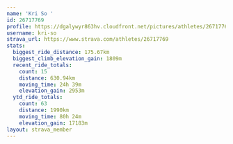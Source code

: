 ```yaml
---
name: 'Kri So '
id: 26717769
profile: https://dgalywyr863hv.cloudfront.net/pictures/athletes/26717769/7761026/14/large.jpg
username: kri-so
strava_url: https://www.strava.com/athletes/26717769
stats:
  biggest_ride_distance: 175.67km
  biggest_climb_elevation_gain: 1809m
  recent_ride_totals:
    count: 15
    distance: 630.94km
    moving_time: 24h 39m
    elevation_gain: 2953m
  ytd_ride_totals:
    count: 63
    distance: 1990km
    moving_time: 80h 24m
    elevation_gain: 17183m
layout: strava_member
--- 
```

